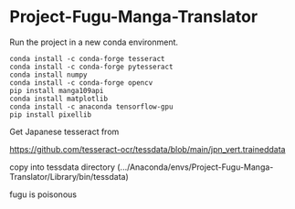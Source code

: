 # Project-Fugu-Manga-Translator
Run the project in a new conda environment.

```
conda install -c conda-forge tesseract
conda install -c conda-forge pytesseract
conda install numpy
conda install -c conda-forge opencv
pip install manga109api
conda install matplotlib
conda install -c anaconda tensorflow-gpu
pip install pixellib
```

Get Japanese tesseract from 

https://github.com/tesseract-ocr/tessdata/blob/main/jpn_vert.traineddata

copy into tessdata directory (.../Anaconda/envs/Project-Fugu-Manga-Translator/Library/bin/tessdata)

fugu is poisonous
